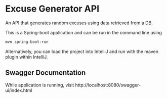 # Excuse Generator API
An API that generates random excuses using data retrieved from a DB.

This is a Spring-boot application and can be run in the command line using

````java
mvn spring-boot:run
````

Alternatively, you can load the project into IntelliJ and run with the maven plugin within IntelliJ.


## Swagger Documentation

While application is running, visit http://localhost:8080/swagger-ui/index.html